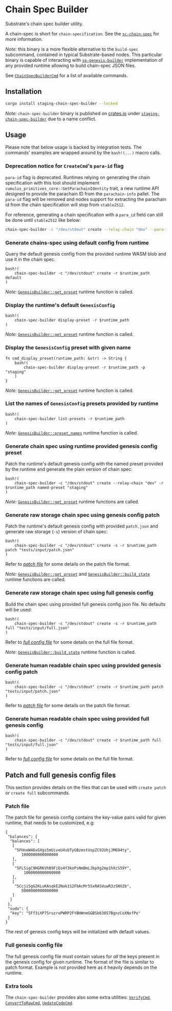 # Chain Spec Builder

Substrate's chain spec builder utility.

A chain-spec is short for `chain-specification`. See the [`sc-chain-spec`](https://crates.io/docs.rs/sc-chain-spec/latest/sc_chain_spec)
for more information.

_Note:_ this binary is a more flexible alternative to the `build-spec` subcommand, contained in typical Substrate-based nodes.
This particular binary is capable of interacting with [`sp-genesis-builder`](https://docs.rs/sp-genesis-builder/latest/sp_genesis_builder/index.html)
implementation of any provided runtime allowing to build chain-spec JSON files.

See [`ChainSpecBuilderCmd`](https://docs.rs/staging-chain-spec-builder/6.0.0/staging_chain_spec_builder/enum.ChainSpecBuilderCmd.html)
for a list of available commands.

## Installation

```bash
cargo install staging-chain-spec-builder --locked
```

_Note:_ `chain-spec-builder` binary is published on [crates.io](https://crates.io) under
[`staging-chain-spec-builder`](https://crates.io/crates/staging-chain-spec-builder) due to a name conflict.

## Usage

Please note that below usage is backed by integration tests. The commands' examples are wrapped
around by the `bash!(...)` macro calls.

<!-- TODO: https://github.com/paritytech/polkadot-sdk/issues/8740 -->
### Deprecation notice for `CreateCmd`'s `para-id` flag

<!-- TODO: https://github.com/paritytech/polkadot-sdk/issues/8747 -->
`para-id` flag is deprecated. Runtimes relying on generating the chain
specification with this tool should implement `cumulus_primitives_core::GetParachainIdentity`
trait, a new runtime API designed to provide the parachain ID from the `parachain-info`
pallet. The `para-id` flag will be removed and nodes support for extracting the
parachain id from the chain specification will stop from `stable2512`.

For reference, generating a chain specification with a `para_id` field can still
be done until `stable2512` like below:

```bash
chain-spec-builder -c "/dev/stdout" create --relay-chain "dev" --para-id 1000 -r $runtime_path named-preset "staging"
```

### Generate chains-spec using default config from runtime

Query the default genesis config from the provided runtime WASM blob and use it in the chain spec.

```rust,ignore
bash!(
	chain-spec-builder -c "/dev/stdout" create -r $runtime_path default
)
```

_Note:_ [`GenesisBuilder::get_preset`](https://docs.rs/sp-genesis-builder/latest/sp_genesis_builder/trait.GenesisBuilder.html#method.get_preset)
runtime function is called.

### Display the runtime's default `GenesisConfig`

```rust,ignore
bash!(
	chain-spec-builder display-preset -r $runtime_path
)
```

_Note:_ [`GenesisBuilder::get_preset`](https://docs.rs/sp-genesis-builder/latest/sp_genesis_builder/trait.GenesisBuilder.html#method.get_preset)
runtime function is called.

### Display the `GenesisConfig` preset with given name

```rust,ignore
fn cmd_display_preset(runtime_path: &str) -> String {
	bash!(
		chain-spec-builder display-preset -r $runtime_path -p "staging"
	)
}
```

_Note:_ [`GenesisBuilder::get_preset`](https://docs.rs/sp-genesis-builder/latest/sp_genesis_builder/trait.GenesisBuilder.html#method.get_preset)
runtime function is called.

### List the names of `GenesisConfig` presets provided by runtime

```rust,ignore
bash!(
	chain-spec-builder list-presets -r $runtime_path
)
```

_Note:_ [`GenesisBuilder::preset_names`](https://docs.rs/sp-genesis-builder/latest/sp_genesis_builder/trait.GenesisBuilder.html#method.preset_names)
runtime function is called.

### Generate chain spec using runtime provided genesis config preset

Patch the runtime's default genesis config with the named preset provided by the runtime and generate the plain
version of chain spec:

```rust,ignore
bash!(
	chain-spec-builder -c "/dev/stdout" create --relay-chain "dev" -r $runtime_path named-preset "staging"
)
```

_Note:_ [`GenesisBuilder::get_preset`](https://docs.rs/sp-genesis-builder/latest/sp_genesis_builder/trait.GenesisBuilder.html#method.get_preset)
runtime functions are called.

### Generate raw storage chain spec using genesis config patch

Patch the runtime's default genesis config with provided `patch.json` and generate raw
storage (`-s`) version of chain spec:

```rust,ignore
bash!(
	chain-spec-builder -c "/dev/stdout" create -s -r $runtime_path patch "tests/input/patch.json"
)
```

Refer to [_patch file_](#patch-file) for some details on the patch file format.

_Note:_ [`GenesisBuilder::get_preset`](https://docs.rs/sp-genesis-builder/latest/sp_genesis_builder/trait.GenesisBuilder.html#method.get_preset)
and
[`GenesisBuilder::build_state`](https://docs.rs/sp-genesis-builder/latest/sp_genesis_builder/trait.GenesisBuilder.html#method.build_state)
runtime functions are called.

### Generate raw storage chain spec using full genesis config

Build the chain spec using provided full genesis config json file. No defaults will be used:

```rust,ignore
bash!(
	chain-spec-builder -c "/dev/stdout" create -s -r $runtime_path full "tests/input/full.json"
)
```

Refer to [_full config file_](#full-genesis-config-file) for some details on the full file format.

_Note_: [`GenesisBuilder::build_state`](https://docs.rs/sp-genesis-builder/latest/sp_genesis_builder/trait.GenesisBuilder.html#method.build_state)
runtime function is called.

### Generate human readable chain spec using provided genesis config patch

```rust,ignore
bash!(
	chain-spec-builder -c "/dev/stdout" create -r $runtime_path patch "tests/input/patch.json"
)
```

Refer to [_patch file_](#patch-file) for some details on the patch file format.

### Generate human readable chain spec using provided full genesis config

```rust,ignore
bash!(
	chain-spec-builder -c "/dev/stdout" create -r $runtime_path full "tests/input/full.json"
)
```

Refer to [_full config file_](#full-genesis-config-file) for some details on the full file format.

## Patch and full genesis config files

This section provides details on the files that can be used with `create patch` or `create full` subcommands.

### Patch file

The patch file for genesis config contains the key-value pairs valid for given runtime, that needs to be customized,
 e.g:

```ignore
{
 "balances": {
  "balances": [
   [
    "5FHneW46xGXgs5mUiveU4sbTyGBzmstUspZC92UhjJM694ty",
       1000000000000000
   ],
   [
    "5FLSigC9HGRKVhB9FiEo4Y3koPsNmBmLJbpXg2mp1hXcS59Y",
        1000000000000000
   ],
   [
    "5CcjiSgG2KLuKAsqkE2Nak1S2FbAcMr5SxRASUuwR3zSNV2b",
       5000000000000000
   ]
  ]
 },
 "sudo": {
  "key": "5Ff3iXP75ruzroPWRP2FYBHWnmGGBSb63857BgnzCoXNxfPo"
 }
}
```

The rest of genesis config keys will be initialized with default values.

### Full genesis config file

The full genesis config file must contain values for _all_ the keys present in the genesis config for given runtime. The
format of the file is similar to patch format. Example is not provided here as it heavily depends on the runtime.

### Extra tools

The `chain-spec-builder` provides also some extra utilities: [`VerifyCmd`](https://docs.rs/staging-chain-spec-builder/latest/staging_chain_spec_builder/struct.VerifyCmd.html),
[`ConvertToRawCmd`](https://docs.rs/staging-chain-spec-builder/latest/staging_chain_spec_builder/struct.ConvertToRawCmd.html),
[`UpdateCodeCmd`](https://docs.rs/staging-chain-spec-builder/latest/staging_chain_spec_builder/struct.UpdateCodeCmd.html).
